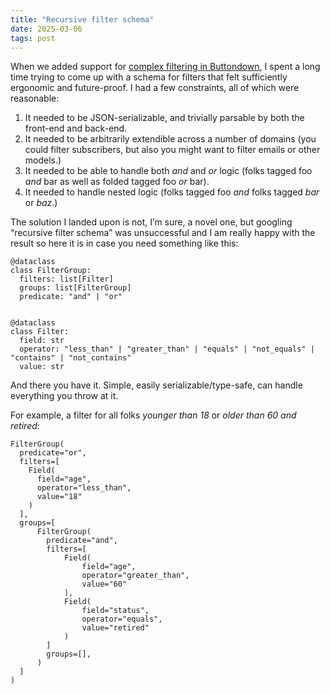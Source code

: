 ```yaml
---
title: "Recursive filter schema"
date: 2025-03-06
tags: post
---
```



When we added support for [complex filtering in Buttondown](), I spent a long time trying to come up with a schema for filters that felt sufficiently ergonomic and future-proof. I had a few constraints, all of which were reasonable:

1. It needed to be JSON-serializable, and trivially parsable by both the front-end and back-end.
2. It needed to be arbitrarily extendible across a number of domains (you could filter subscribers, but also you might want to filter emails or other models.)
3. It needed to be able to handle both _and_ and _or_ logic (folks tagged foo _and_ bar as well as folded tagged foo _or_ bar).
4. It needed to handle nested logic (folks tagged foo _and_ folks tagged _bar_ or _baz_.)

The solution I landed upon is not, I’m sure, a novel one, but googling “recursive filter schema” was unsuccessful and I am really happy with the result so here it is in case you need something like this:

```
@dataclass
class FilterGroup:
  filters: list[Filter]
  groups: list[FilterGroup]
  predicate: "and" | "or"
  

@dataclass
class Filter:
  field: str
  operator: "less_than" | "greater_than" | "equals" | "not_equals" | "contains" | "not_contains"
  value: str
```

And there you have it. Simple, easily serializable/type-safe, can handle everything you throw at it.

For example, a filter for all folks _younger than 18_ or _older than 60 and retired_:

```
FilterGroup(
  predicate="or",
  filters=[
    Field(
      field="age",
      operator="less_than",
      value="18"
    )
  ],
  groups=[
	  FilterGroup(
	    predicate="and",
	    filters=[
		    Field(
			    field="age",
			    operator="greater_than",
			    value="60"
		    ),
		    Field(
			    field="status",
			    operator="equals",
			    value="retired"
		    )
	    ]
	    groups=[],
	  )
  ]
)